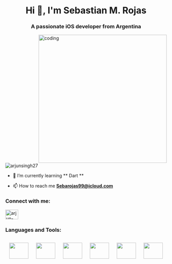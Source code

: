
 <h1 align="center">Hi 👋, I'm Sebastian M. Rojas</h1>
<h3 align="center">A passionate iOS developer from Argentina</h3>
<img align="right" alt="coding" width="400px" src="https://media2.giphy.com/media/v1.Y2lkPTc5MGI3NjExN2IxYjczNjMxZTE4YTlmMjkxNGVhZGNkY2E2Zjk1NTA4MmNkMGJhNiZlcD12MV9pbnRlcm5hbF9naWZzX2dpZklkJmN0PWc/qgQUggAC3Pfv687qPC/giphy.gif">

<p align="left"> <img src="https://komarev.com/ghpvc/?username=arjunsingh27&label=Profile%20views&color=0e75b6&style=flat" alt="arjunsingh27" /> </p>

- 🌱 I’m currently learning ** Dart **

- 📫 How to reach me **Sebarojas99@icloud.com**

<h3 align="left">Connect with me:</h3>
<p align="left">
<a href="https://www.linkedin.com/in/sebastian-marquez-rojas-7599ba227/" target="blank"><img align="center" src="https://raw.githubusercontent.com/rahuldkjain/github-profile-readme-generator/master/src/images/icons/Social/linked-in-alt.svg" alt="arjun-singh-27-" height="30" width="40" /></a>
</p>

<h3 align="left">Languages and Tools:</h3>
<div style="display: flex; justify-content: space-around;">
<p><img src="https://user-images.githubusercontent.com/25181517/121406389-6267a300-c95e-11eb-8d67-f1e22afe8aea.png" height="50" width="60"></p>
<p><img src="https://user-images.githubusercontent.com/25181517/186711578-bf30cb30-40b7-4b45-95a5-bdf837c372e7.png" height="50" width="60"></p>
<p><img src="https://user-images.githubusercontent.com/25181517/183890595-779a7e64-3f43-4634-bad2-eceef4e80268.png" height="50" width="60"></p>
<p><img src="https://user-images.githubusercontent.com/25181517/121405384-444d7300-c95d-11eb-959f-913020d3bf90.png" height="50" width="60"></p>
<p><img src="https://user-images.githubusercontent.com/25181517/189715289-df3ee512-6eca-463f-a0f4-c10d94a06b2f.png" height="50" width="60"></p>
<p><img src="https://user-images.githubusercontent.com/25181517/192108372-f71d70ac-7ae6-4c0d-8395-51d8870c2ef0.png" height="50" width="60"></p>
</div>

<p><img align="left" src="https://github-readme-stats.vercel.app/api/top-langs?username=SebastianRojas99&show_icons=true&locale=en&layout=compact" alt="" /></p>

<p>&nbsp;<img align="center" src="https://github-readme-stats.vercel.app/api?username=SebastianRojas99&show_icons=true&locale=en" alt="" /></p>

<p><img align="center" src="https://github-readme-streak-stats.herokuapp.com/?user=SebastianRojas99&" alt="" /></p>


